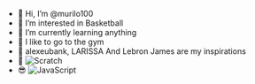 - 👋 Hi, I’m @murilo100
- 👀 I’m interested in Basketball
- 🌱 I’m currently learning anything
- 🐒 I like to go to the gym
- 💪 alexeubank, LARISSA And Lebron James are my inspirations
- 🦈 ![Scratch](https://img.shields.io/badge/Scratch-4D97FF?style=for-the-badge&logo=Scratch&logoColor=white)
- 😎 ![JavaScript](https://img.shields.io/badge/JavaScript-323330?style=for-the-badge&logo=javascript&logoColor=F7DF1E)

